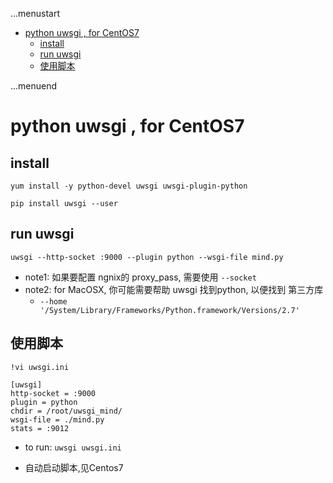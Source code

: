 ...menustart

- [python uwsgi ,  for CentOS7](#4772e5ef02f48618e5862db7f1c68160)
    - [install](#19ad89bc3e3c9d7ef68b89523eff1987)
    - [run uwsgi](#06ac6355a1466c1b747b9165bfd48c34)
    - [使用脚本](#12bb593fd1f45ba7bbe017d3fe06d51d)

...menuend


<h2 id="4772e5ef02f48618e5862db7f1c68160"></h2>


# python uwsgi ,  for CentOS7 

<h2 id="19ad89bc3e3c9d7ef68b89523eff1987"></h2>


## install 

```
yum install -y python-devel uwsgi uwsgi-plugin-python

pip install uwsgi --user
```


<h2 id="06ac6355a1466c1b747b9165bfd48c34"></h2>


## run uwsgi

```
uwsgi --http-socket :9000 --plugin python --wsgi-file mind.py
```

 - note1: 如果要配置 ngnix的 proxy_pass, 需要使用 `--socket`
 - note2: for MacOSX, 你可能需要帮助 uwsgi 找到python, 以便找到 第三方库
    - `--home '/System/Library/Frameworks/Python.framework/Versions/2.7'`

<h2 id="12bb593fd1f45ba7bbe017d3fe06d51d"></h2>


## 使用脚本

```
!vi uwsgi.ini

[uwsgi]
http-socket = :9000
plugin = python
chdir = /root/uwsgi_mind/
wsgi-file = ./mind.py
stats = :9012
```

 - to run:  `uwsgi uwsgi.ini `

 - 自动启动脚本,见Centos7




